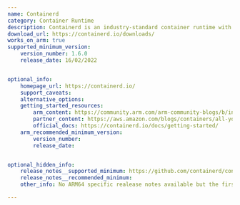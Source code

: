 ```yaml
---
name: Containerd
category: Container Runtime
description: Containerd is an industry-standard container runtime with an emphasis on simplicity, robustness, and portability.
download_url: https://containerd.io/downloads/
works_on_arm: true
supported_minimum_version:
    version_number: 1.6.0
    release_date: 16/02/2022


optional_info:
    homepage_url: https://containerd.io/
    support_caveats:
    alternative_options:
    getting_started_resources:
        arm_content: https://community.arm.com/arm-community-blogs/b/infrastructure-solutions-blog/posts/container-runtimes-wasmedge-arm
        partner_content: https://aws.amazon.com/blogs/containers/all-you-need-to-know-about-moving-to-containerd-on-amazon-eks/
        official_docs: https://containerd.io/docs/getting-started/
    arm_recommended_minimum_version:
        version_number:
        release_date:


optional_hidden_info:
    release_notes__supported_minimum: https://github.com/containerd/containerd/releases/tag/v1.6.0
    release_notes__recommended_minimum:
    other_info: No ARM64 specific realease notes available but the first binary for ARM64 was released from v1.6.0.

---
```

